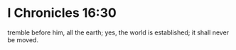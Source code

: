 # I Chronicles 16:30

tremble before him, all the earth; yes, the world is established; it shall never be moved.

